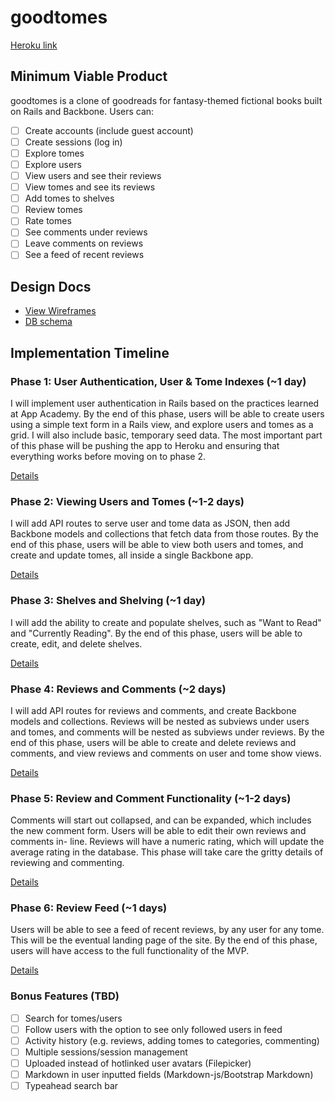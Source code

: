 # goodtomes

[Heroku link][heroku]

[heroku]: #

## Minimum Viable Product
goodtomes is a clone of goodreads for fantasy-themed fictional books built on
Rails and Backbone. Users can:

<!-- This is a Markdown checklist. Use it to keep track of your progress! -->

- [ ] Create accounts (include guest account)
- [ ] Create sessions (log in)
- [ ] Explore tomes
- [ ] Explore users
- [ ] View users and see their reviews
- [ ] View tomes and see its reviews
- [ ] Add tomes to shelves
- [ ] Review tomes
- [ ] Rate tomes
- [ ] See comments under reviews
- [ ] Leave comments on reviews
- [ ] See a feed of recent reviews

## Design Docs
* [View Wireframes][views]
* [DB schema][schema]

[views]: ./docs/views.md
[schema]: ./docs/schema.md

## Implementation Timeline

### Phase 1: User Authentication, User & Tome Indexes (~1 day)
I will implement user authentication in Rails based on the practices learned at
App Academy. By the end of this phase, users will be able to create users using
a simple text form in a Rails view, and explore users and tomes as a grid. I
will also include basic, temporary seed data. The most important part of this
phase will be pushing the app to Heroku and ensuring that everything works
before moving on to phase 2.

[Details][phase-one]

### Phase 2: Viewing Users and Tomes  (~1-2 days)
I will add API routes to serve user and tome data as JSON, then add Backbone
models and collections that fetch data from those routes. By the end of this
phase, users will be able to view both users and tomes, and create and update
tomes, all inside a single Backbone app.

[Details][phase-two]

### Phase 3: Shelves and Shelving (~1 day)
I will add the ability to create and populate shelves, such as "Want to Read"
and "Currently Reading". By the end of this phase, users will be able to create,
edit, and delete shelves.

[Details][phase-three]

### Phase 4: Reviews and Comments (~2 days)
I will add API routes for reviews and comments, and create Backbone models and
collections. Reviews will be nested as subviews under users and tomes, and
comments will be nested as subviews under reviews. By the end of this phase,
users will be able to create and delete reviews and comments, and view reviews
and comments on user and tome show views.

[Details][phase-four]

### Phase 5: Review and Comment Functionality (~1-2 days)
Comments will start out collapsed, and can be expanded, which includes the new
comment form. Users will be able to edit their own reviews and comments in-
line. Reviews will have a numeric rating, which will update the average rating
in the database. This phase will take care the gritty details of reviewing and
commenting.

[Details][phase-five]

### Phase 6: Review Feed (~1 days)
Users will be able to see a feed of recent reviews, by any user for any tome.
This will be the eventual landing page of the site. By the end of this phase,
users will have access to the full functionality of the MVP.

[Details][phase-six]

### Bonus Features (TBD)
- [ ] Search for tomes/users
- [ ] Follow users with the option to see only followed users in feed
- [ ] Activity history (e.g. reviews, adding tomes to categories, commenting)
- [ ] Multiple sessions/session management
- [ ] Uploaded instead of hotlinked user avatars (Filepicker)
- [ ] Markdown in user inputted fields (Markdown-js/Bootstrap Markdown)
- [ ] Typeahead search bar

[phase-one]: ./docs/phases/phase1.md
[phase-two]: ./docs/phases/phase2.md
[phase-three]: ./docs/phases/phase3.md
[phase-four]: ./docs/phases/phase4.md
[phase-five]: ./docs/phases/phase5.md
[phase-six]: ./docs/phases/phase6.md
